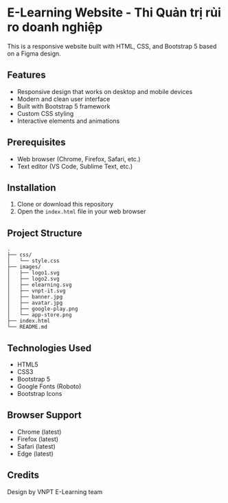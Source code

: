 # E-Learning Website - Thi Quản trị rủi ro doanh nghiệp

This is a responsive website built with HTML, CSS, and Bootstrap 5 based on a Figma design.

## Features

- Responsive design that works on desktop and mobile devices
- Modern and clean user interface
- Built with Bootstrap 5 framework
- Custom CSS styling
- Interactive elements and animations

## Prerequisites

- Web browser (Chrome, Firefox, Safari, etc.)
- Text editor (VS Code, Sublime Text, etc.)

## Installation

1. Clone or download this repository
2. Open the `index.html` file in your web browser

## Project Structure

```
.
├── css/
│   └── style.css
├── images/
│   ├── logo1.svg
│   ├── logo2.svg
│   ├── elearning.svg
│   ├── vnpt-it.svg
│   ├── banner.jpg
│   ├── avatar.jpg
│   ├── google-play.png
│   └── app-store.png
├── index.html
└── README.md
```

## Technologies Used

- HTML5
- CSS3
- Bootstrap 5
- Google Fonts (Roboto)
- Bootstrap Icons

## Browser Support

- Chrome (latest)
- Firefox (latest)
- Safari (latest)
- Edge (latest)

## Credits

Design by VNPT E-Learning team 